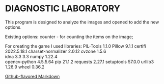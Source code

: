 # DIAGNOSTIC LABORATORY 
This program is designed to analyze the images and opened to add the new options. 

Existing options:
counter - for counting the items on the image; 

For creating the game I used libraries: 
PIL-Tools	        1.1.0
Pillow	            9.1.1
certifi	            2022.5.18.1
charset-normalizer	2.0.12
cvzone	            1.5.6	
idna	            3.3	3.3
numpy	            1.22.4	
opencv-python	    4.5.5.64
pip	                21.1.2
requests	        2.27.1
setuptools	        57.0.0
urllib3	            1.26.9
wheel	            0.36.2

[Github-flavored Markdown](https://github.com/MikhailP39/diagnostic_lab.git)